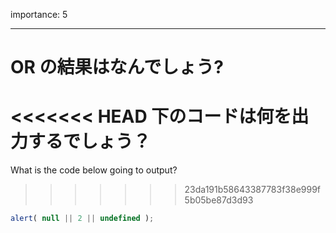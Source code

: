 importance: 5

---

# OR の結果はなんでしょう?

<<<<<<< HEAD
下のコードは何を出力するでしょう？
=======
What is the code below going to output?
>>>>>>> 23da191b58643387783f38e999f5b05be87d3d93

```js
alert( null || 2 || undefined );
```
